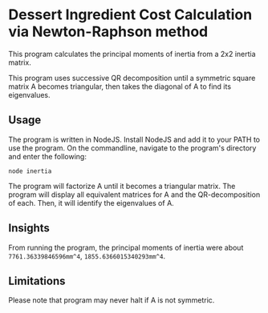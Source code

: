 Dessert Ingredient Cost Calculation via Newton-Raphson method
===============================

This program calculates the principal moments of inertia from a 2x2 inertia matrix. 

This program uses successive QR decomposition until a symmetric square matrix A becomes triangular, then takes the diagonal of A to find its eigenvalues.

## Usage

The program is written in NodeJS. Install NodeJS and add it to your PATH to use the program. 
On the commandline, navigate to the program's directory and enter the following:

```
node inertia
```

The program will factorize A until it becomes a triangular matrix. The program will display all equivalent matrices for A and the QR-decomposition of each. Then, it will identify the eigenvalues of A.

## Insights

From running the program, the principal moments of inertia were about `7761.36339846596mm^4`, `1855.6366015340293mm^4`.

## Limitations

Please note that program may never halt if A is not symmetric.